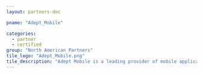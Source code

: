 ```yaml
---
layout: partners-doc

pname: "Adept_Mobile"

categories: 
  - partner
  - certified
group: "North American Partners"
tile_logo: "Adept_Mobile.png"
tile_description: "Adept Mobile is a leading provider of mobile applications in the sports and entertainment space. Adept has partnered with well-known sports brands in the NFL, NBA and The Ultimate Fighting Championship® to implement award winning, multi-platform mobile experiences."
---
```

